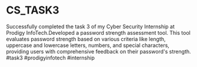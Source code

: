 # CS_TASK3
Successfully completed the task 3 of my Cyber Security Internship at Prodigy InfoTech.Developed a password strength assessment tool. This tool evaluates password strength based on various criteria like length, uppercase and lowercase letters, numbers, and special characters, providing users with comprehensive feedback on their password's strength. #task3 #prodigyinfotech #internship

